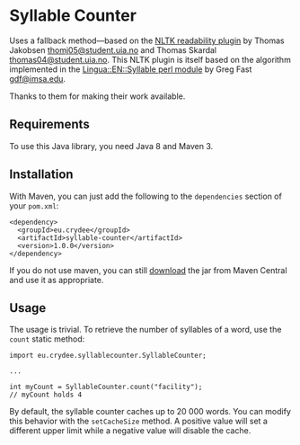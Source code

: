 Syllable Counter
================

Uses a fallback method—based on the [NLTK readability plugin][nltk] by
Thomas Jakobsen <thomj05@student.uia.no> and Thomas Skardal
<thomas04@student.uia.no>. This NLTK plugin is itself based on the
algorithm implemented in the [Lingua::EN::Syllable perl module][perl]
by Greg Fast <gdf@imsa.edu>.

Thanks to them for making their work available.

[nltk]: https://code.google.com/p/nltk/source/browse/trunk/nltk_contrib/nltk_contrib/readability/syllables_en.py

[perl]: http://search.cpan.org/~neilb/Lingua-EN-Syllable-0.26/

Requirements
------------

To use this Java library, you need Java 8 and Maven 3.

Installation
------------

With Maven, you can just add the following to the `dependencies`
section of your `pom.xml`:

    <dependency>
      <groupId>eu.crydee</groupId>
      <artifactId>syllable-counter</artifactId>
      <version>1.0.0</version>
    </dependency>

If you do not use maven, you can still [download][dl] the jar from
Maven Central and use it as appropriate.

[dl]: http://search.maven.org/remotecontent?filepath=eu/crydee/syllable-counter/1.0.0/syllable-counter-1.0.0.jar

Usage
-----

The usage is trivial. To retrieve the number of syllables of a word,
use the `count` static method:

    import eu.crydee.syllablecounter.SyllableCounter;

    ...
    
    int myCount = SyllableCounter.count("facility");
    // myCount holds 4
    
By default, the syllable counter caches up to 20 000 words. You can
modify this behavior with the `setCacheSize` method. A positive value
will set a different upper limit while a negative value will disable
the cache.
